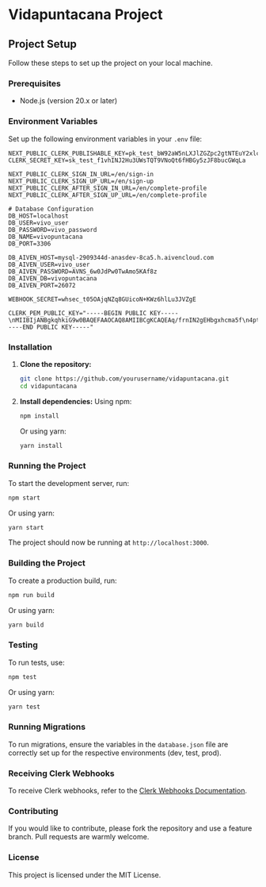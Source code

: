 # Vidapuntacana Project

## Project Setup

Follow these steps to set up the project on your local machine.

### Prerequisites

- Node.js (version 20.x or later)

### Environment Variables

Set up the following environment variables in your `.env` file:

```
NEXT_PUBLIC_CLERK_PUBLISHABLE_KEY=pk_test_bW92aW5nLXJlZGZpc2gtNTEuY2xlcmsuYWNjb3VudHMuZGV2JA
CLERK_SECRET_KEY=sk_test_f1vhINJ2Hu3UWsTQT9VNoQt6fHBGy5zJF8bucGWqLa

NEXT_PUBLIC_CLERK_SIGN_IN_URL=/en/sign-in
NEXT_PUBLIC_CLERK_SIGN_UP_URL=/en/sign-up
NEXT_PUBLIC_CLERK_AFTER_SIGN_IN_URL=/en/complete-profile
NEXT_PUBLIC_CLERK_AFTER_SIGN_UP_URL=/en/complete-profile

# Database Configuration
DB_HOST=localhost
DB_USER=vivo_user
DB_PASSWORD=vivo_password
DB_NAME=vivopuntacana
DB_PORT=3306

DB_AIVEN_HOST=mysql-2909344d-anasdev-8ca5.h.aivencloud.com
DB_AIVEN_USER=vivo_user
DB_AIVEN_PASSWORD=AVNS_6w0JdPw0TwAmo5KAf8z
DB_AIVEN_DB=vivopuntacana
DB_AIVEN_PORT=26072

WEBHOOK_SECRET=whsec_t05OAjqNZq8GUicoN+KWz6hlLu3JVZgE

CLERK_PEM_PUBLIC_KEY="-----BEGIN PUBLIC KEY-----\nMIIBIjANBgkqhkiG9w0BAQEFAAOCAQ8AMIIBCgKCAQEAq/frnIN2gEHbgxhcma5f\n4ptxody8cO2FVn8vTD47+H0Hn3WvRQfGNIn/iI1b4vIxHeDUZ+UhJVYYfHz35p09\nYsTYXPr7DiMybtghN45E07HkR6kE9kEGmbBdzT01XREhr4/Sk3l6QNgC2ywm14ON\n3DgUKrBcV63ayzrZ+Jrutaue8Bl8EBLBx4Me9IiSf2V6nPuA92evFlXSHFDscX+5\nqJAkBaLuNfcRtt2t1FsM4RG+gYnAY47nMX38z2sw+ToGShaPyGDo7xRhaPcMZWdO\n4Y43vNTwAEA63gx0+/lbye0Ey4Om+IsPw0dfDRhdy9+j08vRAhSkZmBC6ZWOOEMx\n0QIDAQAB\n-----END PUBLIC KEY-----"
```

### Installation

1. **Clone the repository:**

   ```bash
   git clone https://github.com/yourusername/vidapuntacana.git
   cd vidapuntacana
   ```

2. **Install dependencies:**
   Using npm:

   ```bash
   npm install
   ```

   Or using yarn:

   ```bash
   yarn install
   ```

### Running the Project

To start the development server, run:

```bash
npm start
```

Or using yarn:

```bash
yarn start
```

The project should now be running at `http://localhost:3000`.

### Building the Project

To create a production build, run:

```bash
npm run build
```

Or using yarn:

```bash
yarn build
```

### Testing

To run tests, use:

```bash
npm test
```

Or using yarn:

```bash
yarn test
```

### Running Migrations

To run migrations, ensure the variables in the `database.json` file are correctly set up for the respective environments (dev, test, prod).

### Receiving Clerk Webhooks

To receive Clerk webhooks, refer to the [Clerk Webhooks Documentation](https://docs.clerk.dev/reference/webhooks).

### Contributing

If you would like to contribute, please fork the repository and use a feature branch. Pull requests are warmly welcome.

### License

This project is licensed under the MIT License.
